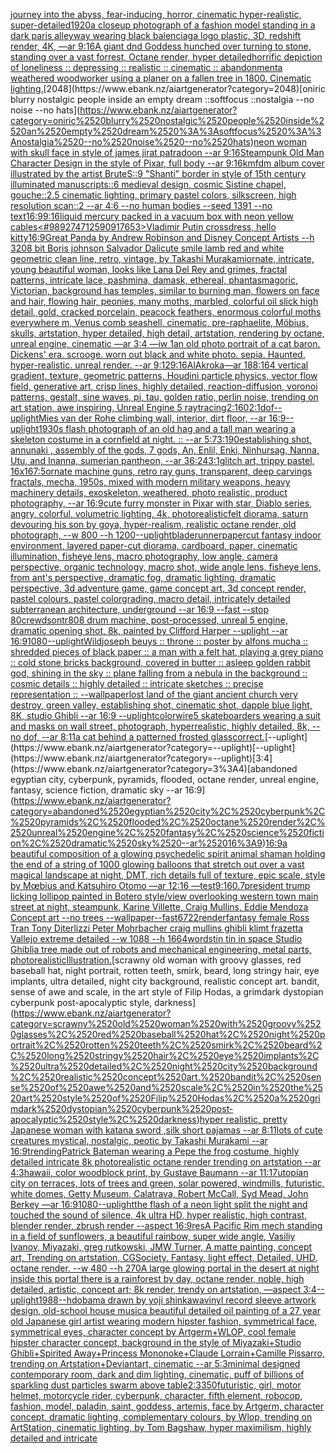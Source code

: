 [journey into the abyss, fear-inducing, horror, cinematic hyper-realistic, super-detailed](https://www.ebank.nz/aiartgenerator?category=journey%2520into%2520the%2520abyss%2C%2520fear-inducing%2C%2520horror%2C%2520cinematic%2520hyper-realistic%2C%2520super-detailed)[1920](https://www.ebank.nz/aiartgenerator?category=1920)[a closeup photograph of a fashion model standing in a dark paris alleyway wearing black balenciaga logo plastic, 3D, redshift render, 4K, —ar 9:16](https://www.ebank.nz/aiartgenerator?category=a%2520closeup%2520photograph%2520of%2520a%2520fashion%2520model%2520standing%2520in%2520a%2520dark%2520paris%2520alleyway%2520wearing%2520black%2520balenciaga%2520logo%2520plastic%2C%25203D%2C%2520redshift%2520render%2C%25204K%2C%2520%E2%80%94ar%25209%3A16)[A giant dnd Goddess hunched over turning to stone, standing over a vast forrest, Octane render, hyper detailed](https://www.ebank.nz/aiartgenerator?category=A%2520giant%2520dnd%2520Goddess%2520hunched%2520over%2520turning%2520to%2520stone%2C%2520standing%2520over%2520a%2520vast%2520forrest%2C%2520Octane%2520render%2C%2520hyper%2520detailed)[horrific depiction of loneliness :: depressing :: realistic :: cinematic :: abandonment](https://www.ebank.nz/aiartgenerator?category=horrific%2520depiction%2520of%2520loneliness%2520%3A%3A%2520depressing%2520%3A%3A%2520realistic%2520%3A%3A%2520cinematic%2520%3A%3A%2520abandonment)[a weathered woodworker using a planer on a fallen tree in 1800. Cinematic lighting.](https://www.ebank.nz/aiartgenerator?category=a%2520weathered%2520woodworker%2520using%2520a%2520planer%2520on%2520a%2520fallen%2520tree%2520in%25201800.%2520Cinematic%2520lighting.)[2048](https://www.ebank.nz/aiartgenerator?category=2048)[oniric blurry nostalgic people inside an empty dream ::softfocus ::nostalgia --no noise --no hats](https://www.ebank.nz/aiartgenerator?category=oniric%2520blurry%2520nostalgic%2520people%2520inside%2520an%2520empty%2520dream%2520%3A%3Asoftfocus%2520%3A%3Anostalgia%2520--no%2520noise%2520--no%2520hats)[neon woman with skull face in style of james jirat patradoon --ar 9:16](https://www.ebank.nz/aiartgenerator?category=neon%2520woman%2520with%2520skull%2520face%2520in%2520style%2520of%2520james%2520jirat%2520patradoon%2520--ar%25209%3A16)[Steampunk Old Man Character Design in the style of Pixar, full body --ar 9:16](https://www.ebank.nz/aiartgenerator?category=Steampunk%2520Old%2520Man%2520Character%2520Design%2520in%2520the%2520style%2520of%2520Pixar%2C%2520full%2520body%2520--ar%25209%3A16)[kmfdm album cover illustrated by the artist Brute](https://www.ebank.nz/aiartgenerator?category=kmfdm%2520album%2520cover%2520illustrated%2520by%2520the%2520artist%2520Brute)[S::9 "Shanti" border in style of 15th century illuminated manuscripts::6 medieval design, cosmic Sistine chapel, gouche::2.5 cinematic lighting, primary pastel colors, silkscreen, high resolution scan::2 --ar 4:6 --no human bodies --seed 1391 --no text](https://www.ebank.nz/aiartgenerator?category=S%3A%3A9%2520%22Shanti%22%2520border%2520in%2520style%2520of%252015th%2520century%2520illuminated%2520manuscripts%3A%3A6%2520medieval%2520design%2C%2520cosmic%2520Sistine%2520chapel%2C%2520gouche%3A%3A2.5%2520cinematic%2520lighting%2C%2520primary%2520pastel%2520colors%2C%2520silkscreen%2C%2520high%2520resolution%2520scan%3A%3A2%2520--ar%25204%3A6%2520--no%2520human%2520bodies%2520--seed%25201391%2520--no%2520text)[16:9](https://www.ebank.nz/aiartgenerator?category=16%3A9)[9:16](https://www.ebank.nz/aiartgenerator?category=9%3A16)[liquid mercury packed in a vacuum box with neon yellow cables](https://www.ebank.nz/aiartgenerator?category=liquid%2520mercury%2520packed%2520in%2520a%2520vacuum%2520box%2520with%2520neon%2520yellow%2520cables)[<#989274712590917653>](https://www.ebank.nz/aiartgenerator?category=%3C%23989274712590917653%3E)[Vladimir Putin crossdress, hello kitty](https://www.ebank.nz/aiartgenerator?category=Vladimir%2520Putin%2520crossdress%2C%2520hello%2520kitty)[16:9](https://www.ebank.nz/aiartgenerator?category=16%3A9)[Great Panda by Andrew Robinson and Disney Concept Artists --h 320](https://www.ebank.nz/aiartgenerator?category=Great%2520Panda%2520by%2520Andrew%2520Robinson%2520and%2520Disney%2520Concept%2520Artists%2520--h%2520320)[8 bit Boris johnson Salvador Dali](https://www.ebank.nz/aiartgenerator?category=8%2520bit%2520Boris%2520johnson%2520Salvador%2520Dali)[cute smile lamb red and white geometric clean line, retro, vintage, by Takashi Murakami](https://www.ebank.nz/aiartgenerator?category=cute%2520smile%2520lamb%2520red%2520and%2520white%2520geometric%2520clean%2520line%2C%2520retro%2C%2520vintage%2C%2520by%2520Takashi%2520Murakami)[ornate, intricate, young beautiful woman, looks like Lana Del Rey and grimes, fractal patterns, intricate lace, pashmina, damask, ethereal, phantasmagoric, Victorian, background has temples, similar to burning man, flowers on face and hair, flowing hair, peonies, many moths, marbled, colorful oil slick high detail, gold, cracked porcelain, peacock feathers, enormous colorful moths everywhere m, Venus comb seashell, cinematic, pre-raphaelite, Möbius, skulls, artstation, hyper detailed, high detail, artstation, rendering by octane, unreal engine, cinematic —ar 3:4 —iw 1](https://www.ebank.nz/aiartgenerator?category=ornate%2C%2520intricate%2C%2520young%2520beautiful%2520woman%2C%2520looks%2520like%2520Lana%2520Del%2520Rey%2520and%2520grimes%2C%2520fractal%2520patterns%2C%2520intricate%2520lace%2C%2520pashmina%2C%2520damask%2C%2520ethereal%2C%2520phantasmagoric%2C%2520Victorian%2C%2520background%2520has%2520temples%2C%2520similar%2520to%2520burning%2520man%2C%2520flowers%2520on%2520face%2520and%2520hair%2C%2520flowing%2520hair%2C%2520peonies%2C%2520many%2520moths%2C%2520marbled%2C%2520colorful%2520oil%2520slick%2520high%2520detail%2C%2520gold%2C%2520cracked%2520porcelain%2C%2520peacock%2520feathers%2C%2520enormous%2520colorful%2520moths%2520everywhere%2520m%2C%2520Venus%2520comb%2520seashell%2C%2520cinematic%2C%2520pre-raphaelite%2C%2520M%C3%B6bius%2C%2520skulls%2C%2520artstation%2C%2520hyper%2520detailed%2C%2520high%2520detail%2C%2520artstation%2C%2520rendering%2520by%2520octane%2C%2520unreal%2520engine%2C%2520cinematic%2520%E2%80%94ar%25203%3A4%2520%E2%80%94iw%25201)[an old photo portrait of a cat baron. Dickens' era. scrooge. worn out black and white photo. sepia. Haunted. hyper-realistic. unreal render. --ar 9:12](https://www.ebank.nz/aiartgenerator?category=an%2520old%2520photo%2520portrait%2520of%2520a%2520cat%2520baron.%2520Dickens%27%2520era.%2520scrooge.%2520worn%2520out%2520black%2520and%2520white%2520photo.%2520sepia.%2520Haunted.%2520hyper-realistic.%2520unreal%2520render.%2520--ar%25209%3A12)[9:16](https://www.ebank.nz/aiartgenerator?category=9%3A16)[AlAkroka](https://www.ebank.nz/aiartgenerator?category=AlAkroka)[—ar 188:164 vertical gradient, texture, geometric patterns, Houdini particle physics, vector flow field, generative art, crisp lines, highly detailed, reaction-diffusion, voronoi patterns, gestalt, sine waves, pi, tau, golden ratio, perlin noise, trending on art station, awe inspiring, Unreal Engine 5 raytracing](https://www.ebank.nz/aiartgenerator?category=%E2%80%94ar%2520188%3A164%2520vertical%2520gradient%2C%2520texture%2C%2520geometric%2520patterns%2C%2520Houdini%2520particle%2520physics%2C%2520vector%2520flow%2520field%2C%2520generative%2520art%2C%2520crisp%2520lines%2C%2520highly%2520detailed%2C%2520reaction-diffusion%2C%2520voronoi%2520patterns%2C%2520gestalt%2C%2520sine%2520waves%2C%2520pi%2C%2520tau%2C%2520golden%2520ratio%2C%2520perlin%2520noise%2C%2520trending%2520on%2520art%2520station%2C%2520awe%2520inspiring%2C%2520Unreal%2520Engine%25205%2520raytracing)[2:1](https://www.ebank.nz/aiartgenerator?category=2%3A1)[60](https://www.ebank.nz/aiartgenerator?category=60)[2:1](https://www.ebank.nz/aiartgenerator?category=2%3A1)[dof](https://www.ebank.nz/aiartgenerator?category=dof)[--uplight](https://www.ebank.nz/aiartgenerator?category=--uplight)[Mies van der Rohe climbing wall, interior, dirt floor, --ar 16:9](https://www.ebank.nz/aiartgenerator?category=Mies%2520van%2520der%2520Rohe%2520climbing%2520wall%2C%2520interior%2C%2520dirt%2520floor%2C%2520--ar%252016%3A9)[--uplight](https://www.ebank.nz/aiartgenerator?category=--uplight)[1930s flash photograph of an old hag and a tall man wearing a skeleton costume in a cornfield at night. :: --ar 5:7](https://www.ebank.nz/aiartgenerator?category=1930s%2520flash%2520photograph%2520of%2520an%2520old%2520hag%2520and%2520a%2520tall%2520man%2520wearing%2520a%2520skeleton%2520costume%2520in%2520a%2520cornfield%2520at%2520night.%2520%3A%3A%2520--ar%25205%3A7)[3:1](https://www.ebank.nz/aiartgenerator?category=3%3A1)[](https://www.ebank.nz/aiartgenerator?category=)[90](https://www.ebank.nz/aiartgenerator?category=90)[establishing shot, annunaki ,  assembly of the gods, 7 gods, An, Enlil, Enki, Ninhursag, Nanna, Utu, and Inanna, sumerian pantheon, --ar 36:24](https://www.ebank.nz/aiartgenerator?category=establishing%2520shot%2C%2520annunaki%2520%2C%2520%2520assembly%2520of%2520the%2520gods%2C%25207%2520gods%2C%2520An%2C%2520Enlil%2C%2520Enki%2C%2520Ninhursag%2C%2520Nanna%2C%2520Utu%2C%2520and%2520Inanna%2C%2520sumerian%2520pantheon%2C%2520--ar%252036%3A24)[3:1](https://www.ebank.nz/aiartgenerator?category=3%3A1)[glitch art, trippy pastel, 16x16](https://www.ebank.nz/aiartgenerator?category=glitch%2520art%2C%2520trippy%2520pastel%2C%252016x16)[7:5](https://www.ebank.nz/aiartgenerator?category=7%3A5)[ornate  machine guns, retro ray guns, transparent, deep carvings fractals, mecha, 1950s, mixed with modern military weapons, heavy machinery details, exoskeleton, weathered,  photo realistic, product photography, --ar 16:9](https://www.ebank.nz/aiartgenerator?category=ornate%2520%2520machine%2520guns%2C%2520retro%2520ray%2520guns%2C%2520transparent%2C%2520deep%2520carvings%2520fractals%2C%2520mecha%2C%25201950s%2C%2520mixed%2520with%2520modern%2520military%2520weapons%2C%2520heavy%2520machinery%2520details%2C%2520exoskeleton%2C%2520weathered%2C%2520%2520photo%2520realistic%2C%2520product%2520photography%2C%2520--ar%252016%3A9)[cute furry monster in Pixar with star, Diablo series, angry, colorful, volumetric lighting, 4k, photorealistic](https://www.ebank.nz/aiartgenerator?category=cute%2520furry%2520monster%2520in%2520Pixar%2520with%2520star%2C%2520Diablo%2520series%2C%2520angry%2C%2520colorful%2C%2520volumetric%2520lighting%2C%25204k%2C%2520photorealistic)[felt diorama, saturn devouring his son by goya, hyper-realism, realistic octane render, old photograph, --w 800 --h 1200](https://www.ebank.nz/aiartgenerator?category=felt%2520diorama%2C%2520saturn%2520devouring%2520his%2520son%2520by%2520goya%2C%2520hyper-realism%2C%2520realistic%2520octane%2520render%2C%2520old%2520photograph%2C%2520--w%2520800%2520--h%25201200)[--uplight](https://www.ebank.nz/aiartgenerator?category=--uplight)[bladerunner](https://www.ebank.nz/aiartgenerator?category=bladerunner)[papercut fantasy indoor environment, layered paper-cut diorama, cardboard, paper, cinematic illumination, fisheye lens, macro photography, low angle, camera perspective, organic technology, macro shot, wide angle lens, fisheye lens, from ant's perspective, dramatic fog, dramatic lighting, dramatic perspective, 3d adventure game, game concept art, 3d concept render, pastel colours,  pastel colorgrading, macro detail, intricately detailed subterranean architecture, underground --ar 16:9 --fast --stop 80](https://www.ebank.nz/aiartgenerator?category=papercut%2520fantasy%2520indoor%2520environment%2C%2520layered%2520paper-cut%2520diorama%2C%2520cardboard%2C%2520paper%2C%2520cinematic%2520illumination%2C%2520fisheye%2520lens%2C%2520macro%2520photography%2C%2520low%2520angle%2C%2520camera%2520perspective%2C%2520organic%2520technology%2C%2520macro%2520shot%2C%2520wide%2520angle%2520lens%2C%2520fisheye%2520lens%2C%2520from%2520ant%27s%2520perspective%2C%2520dramatic%2520fog%2C%2520dramatic%2520lighting%2C%2520dramatic%2520perspective%2C%25203d%2520adventure%2520game%2C%2520game%2520concept%2520art%2C%25203d%2520concept%2520render%2C%2520pastel%2520colours%2C%2520%2520pastel%2520colorgrading%2C%2520macro%2520detail%2C%2520intricately%2520detailed%2520subterranean%2520architecture%2C%2520underground%2520--ar%252016%3A9%2520--fast%2520--stop%252080)[crewdson](https://www.ebank.nz/aiartgenerator?category=crewdson)[tr808 drum machine, post-processed, unreal 5 engine, dramatic opening shot, 8k, painted by Clifford Harper --uplight --ar 16:9](https://www.ebank.nz/aiartgenerator?category=tr808%2520drum%2520machine%2C%2520post-processed%2C%2520unreal%25205%2520engine%2C%2520dramatic%2520opening%2520shot%2C%25208k%2C%2520painted%2520by%2520Clifford%2520Harper%2520--uplight%2520--ar%252016%3A9)[1080](https://www.ebank.nz/aiartgenerator?category=1080)[--uplight](https://www.ebank.nz/aiartgenerator?category=--uplight)[Wild](https://www.ebank.nz/aiartgenerator?category=Wild)[joseph beuys :: throne :: poster by alfons mucha :: shredded pieces of black paper :: a man with a felt hat, playing a grey piano :: cold stone bricks background, covered in butter :: asleep golden rabbit god, shining in the sky :: plane falling from a nebula in the background :: cosmic details :: highly detailed :: intricate sketches :: precise representation :: --wallpaper](https://www.ebank.nz/aiartgenerator?category=joseph%2520beuys%2520%3A%3A%2520throne%2520%3A%3A%2520poster%2520by%2520alfons%2520mucha%2520%3A%3A%2520shredded%2520pieces%2520of%2520black%2520paper%2520%3A%3A%2520a%2520man%2520with%2520a%2520felt%2520hat%2C%2520playing%2520a%2520grey%2520piano%2520%3A%3A%2520cold%2520stone%2520bricks%2520background%2C%2520covered%2520in%2520butter%2520%3A%3A%2520asleep%2520golden%2520rabbit%2520god%2C%2520shining%2520in%2520the%2520sky%2520%3A%3A%2520plane%2520falling%2520from%2520a%2520nebula%2520in%2520the%2520background%2520%3A%3A%2520cosmic%2520details%2520%3A%3A%2520highly%2520detailed%2520%3A%3A%2520intricate%2520sketches%2520%3A%3A%2520precise%2520representation%2520%3A%3A%2520--wallpaper)[lost land of the giant ancient church very destroy, green valley, establishing shot, cinematic shot, dapple blue light, 8K, studio Ghibli --ar 16:9 --uplight](https://www.ebank.nz/aiartgenerator?category=lost%2520land%2520of%2520the%2520giant%2520ancient%2520church%2520very%2520destroy%2C%2520green%2520valley%2C%2520establishing%2520shot%2C%2520cinematic%2520shot%2C%2520dapple%2520blue%2520light%2C%25208K%2C%2520studio%2520Ghibli%2520--ar%252016%3A9%2520--uplight)[color](https://www.ebank.nz/aiartgenerator?category=color)[wire](https://www.ebank.nz/aiartgenerator?category=wire)[5 skateboarders wearing a suit and masks on wall street, photograph, hyperrealistic, highly detailed, 8k, --no dof, --ar 8:11](https://www.ebank.nz/aiartgenerator?category=5%2520skateboarders%2520wearing%2520a%2520suit%2520and%2520masks%2520on%2520wall%2520street%2C%2520photograph%2C%2520hyperrealistic%2C%2520highly%2520detailed%2C%25208k%2C%2520--no%2520dof%2C%2520--ar%25208%3A11)[a cat behind a patterned frosted  glass](https://www.ebank.nz/aiartgenerator?category=a%2520cat%2520behind%2520a%2520patterned%2520frosted%2520%2520glass)[correct.](https://www.ebank.nz/aiartgenerator?category=correct.)[--uplight](https://www.ebank.nz/aiartgenerator?category=--uplight)[--uplight](https://www.ebank.nz/aiartgenerator?category=--uplight)[3:4](https://www.ebank.nz/aiartgenerator?category=3%3A4)[abandoned egyptian city, cyberpunk, pyramids, flooded, octane render, unreal engine, fantasy, science fiction, dramatic sky --ar 16:9](https://www.ebank.nz/aiartgenerator?category=abandoned%2520egyptian%2520city%2C%2520cyberpunk%2C%2520pyramids%2C%2520flooded%2C%2520octane%2520render%2C%2520unreal%2520engine%2C%2520fantasy%2C%2520science%2520fiction%2C%2520dramatic%2520sky%2520--ar%252016%3A9)[16:9](https://www.ebank.nz/aiartgenerator?category=16%3A9)[a beautiful composition of a glowing psychedelic spirit animal shaman holding the end of a string of 1000 glowing balloons that stretch out over a vast magical landscape at night, DMT,  rich details full of texture, epic scale, style by Mœbius and Katsuhiro Otomo —ar 12:16 —test](https://www.ebank.nz/aiartgenerator?category=a%2520beautiful%2520composition%2520of%2520a%2520glowing%2520psychedelic%2520spirit%2520animal%2520shaman%2520holding%2520the%2520end%2520of%2520a%2520string%2520of%25201000%2520glowing%2520balloons%2520that%2520stretch%2520out%2520over%2520a%2520vast%2520magical%2520landscape%2520at%2520night%2C%2520DMT%2C%2520%2520rich%2520details%2520full%2520of%2520texture%2C%2520epic%2520scale%2C%2520style%2520by%2520M%C5%93bius%2520and%2520Katsuhiro%2520Otomo%2520%E2%80%94ar%252012%3A16%2520%E2%80%94test)[9:16](https://www.ebank.nz/aiartgenerator?category=9%3A16)[0.7](https://www.ebank.nz/aiartgenerator?category=0.7)[president trump licking lollipop painted in Botero style](https://www.ebank.nz/aiartgenerator?category=president%2520trump%2520licking%2520lollipop%2520painted%2520in%2520Botero%2520style)[/view overlooking western town main street at night, steampunk, Karine Villette, Craig Mullins, Eddie Mendoza Concept art --no trees --wallpaper](https://www.ebank.nz/aiartgenerator?category=/view%2520overlooking%2520western%2520town%2520main%2520street%2520at%2520night%2C%2520steampunk%2C%2520Karine%2520Villette%2C%2520Craig%2520Mullins%2C%2520Eddie%2520Mendoza%2520Concept%2520art%2520--no%2520trees%2520--wallpaper)[--fast](https://www.ebank.nz/aiartgenerator?category=--fast)[6722](https://www.ebank.nz/aiartgenerator?category=6722)[render](https://www.ebank.nz/aiartgenerator?category=render)[fantasy female Ross Tran Tony Diterlizzi Peter Mohrbacher craig mullins ghibli klimt frazetta Vallejo extreme detailed --w 1088 --h 1664](https://www.ebank.nz/aiartgenerator?category=fantasy%2520female%2520Ross%2520Tran%2520Tony%2520Diterlizzi%2520Peter%2520Mohrbacher%2520craig%2520mullins%2520ghibli%2520klimt%2520frazetta%2520Vallejo%2520extreme%2520detailed%2520--w%25201088%2520--h%25201664)[words](https://www.ebank.nz/aiartgenerator?category=words)[tin tin in space Studio Ghibli](https://www.ebank.nz/aiartgenerator?category=tin%2520tin%2520in%2520space%2520Studio%2520Ghibli)[a tree made out of robots and mechanical engineering, metal parts, photorealistic](https://www.ebank.nz/aiartgenerator?category=a%2520tree%2520made%2520out%2520of%2520robots%2520and%2520mechanical%2520engineering%2C%2520metal%2520parts%2C%2520photorealistic)[Illustration.](https://www.ebank.nz/aiartgenerator?category=Illustration.)[scrawny old woman with groovy glasses, red baseball hat, night portrait, rotten teeth, smirk, beard, long stringy hair, eye implants, ultra detailed, night city background, realistic concept art. bandit, sense of awe and scale, in the art style of Filip Hodas, a grimdark dystopian cyberpunk post-apocalyptic style, darkness](https://www.ebank.nz/aiartgenerator?category=scrawny%2520old%2520woman%2520with%2520groovy%2520glasses%2C%2520red%2520baseball%2520hat%2C%2520night%2520portrait%2C%2520rotten%2520teeth%2C%2520smirk%2C%2520beard%2C%2520long%2520stringy%2520hair%2C%2520eye%2520implants%2C%2520ultra%2520detailed%2C%2520night%2520city%2520background%2C%2520realistic%2520concept%2520art.%2520bandit%2C%2520sense%2520of%2520awe%2520and%2520scale%2C%2520in%2520the%2520art%2520style%2520of%2520Filip%2520Hodas%2C%2520a%2520grimdark%2520dystopian%2520cyberpunk%2520post-apocalyptic%2520style%2C%2520darkness)[hyper realistic, pretty Japanese woman with katana sword ,silk short pajamas --ar 8:11](https://www.ebank.nz/aiartgenerator?category=hyper%2520realistic%2C%2520pretty%2520Japanese%2520woman%2520with%2520katana%2520sword%2520%2Csilk%2520short%2520pajamas%2520--ar%25208%3A11)[lots of cute creatures mystical, nostalgic, peotic by Takashi Murakami --ar 16:9](https://www.ebank.nz/aiartgenerator?category=lots%2520of%2520cute%2520creatures%2520mystical%2C%2520nostalgic%2C%2520peotic%2520by%2520Takashi%2520Murakami%2520--ar%252016%3A9)[trending](https://www.ebank.nz/aiartgenerator?category=trending)[Patrick Bateman wearing a Pepe the frog costume, highly detailed intricate 8k photorealistic octane render trending on artstation --ar 4:3](https://www.ebank.nz/aiartgenerator?category=Patrick%2520Bateman%2520wearing%2520a%2520Pepe%2520the%2520frog%2520costume%2C%2520highly%2520detailed%2520intricate%25208k%2520photorealistic%2520octane%2520render%2520trending%2520on%2520artstation%2520--ar%25204%3A3)[hawaii, color woodblock print, by Gustave Baumann --ar 11:17](https://www.ebank.nz/aiartgenerator?category=hawaii%2C%2520color%2520woodblock%2520print%2C%2520by%2520Gustave%2520Baumann%2520--ar%252011%3A17)[utopian city on terraces, lots of trees and green, solar powered, windmills, futuristic, white domes, Getty Museum, Calatrava, Robert McCall, Syd Mead, John Berkey —ar 16:9](https://www.ebank.nz/aiartgenerator?category=utopian%2520city%2520on%2520terraces%2C%2520lots%2520of%2520trees%2520and%2520green%2C%2520solar%2520powered%2C%2520windmills%2C%2520futuristic%2C%2520white%2520domes%2C%2520Getty%2520Museum%2C%2520Calatrava%2C%2520Robert%2520McCall%2C%2520Syd%2520Mead%2C%2520John%2520Berkey%2520%E2%80%94ar%252016%3A9)[1080](https://www.ebank.nz/aiartgenerator?category=1080)[--uplight](https://www.ebank.nz/aiartgenerator?category=--uplight)[the flash of a neon light split the night and touched the sound of silence, 4k ultra HD, hyper realistic, high contrast, blender render, zbrush render --aspect 16:9](https://www.ebank.nz/aiartgenerator?category=the%2520flash%2520of%2520a%2520neon%2520light%2520split%2520the%2520night%2520and%2520touched%2520the%2520sound%2520of%2520silence%2C%25204k%2520ultra%2520HD%2C%2520hyper%2520realistic%2C%2520high%2520contrast%2C%2520blender%2520render%2C%2520zbrush%2520render%2520--aspect%252016%3A9)[res](https://www.ebank.nz/aiartgenerator?category=res)[A Pacific Rim mech standing in a field of sunflowers, a beautiful rainbow, super wide angle, Vasiliy Ivanov, Miyazaki, greg rutkowski, JMW Turner, A matte painting, concept art, Trending on artstation, CGSociety, Fantasy, light effect, Detailed, UHD, octane render. --w 480 --h 270](https://www.ebank.nz/aiartgenerator?category=A%2520Pacific%2520Rim%2520mech%2520standing%2520in%2520a%2520field%2520of%2520sunflowers%2C%2520a%2520beautiful%2520rainbow%2C%2520super%2520wide%2520angle%2C%2520Vasiliy%2520Ivanov%2C%2520Miyazaki%2C%2520greg%2520rutkowski%2C%2520JMW%2520Turner%2C%2520A%2520matte%2520painting%2C%2520concept%2520art%2C%2520Trending%2520on%2520artstation%2C%2520CGSociety%2C%2520Fantasy%2C%2520light%2520effect%2C%2520Detailed%2C%2520UHD%2C%2520octane%2520render.%2520--w%2520480%2520--h%2520270)[A large glowing portal in the desert at night inside this portal there is  a rainforest by day, octane render, noble,  high detailed, artistic, concept art;  8k render, trendy on artstation, —aspect 3:4](https://www.ebank.nz/aiartgenerator?category=A%2520large%2520glowing%2520portal%2520in%2520the%2520desert%2520at%2520night%2520inside%2520this%2520portal%2520there%2520is%2520%2520a%2520rainforest%2520by%2520day%2C%2520octane%2520render%2C%2520noble%2C%2520%2520high%2520detailed%2C%2520artistic%2C%2520concept%2520art%3B%2520%25208k%2520render%2C%2520trendy%2520on%2520artstation%2C%2520%E2%80%94aspect%25203%3A4)[--uplight](https://www.ebank.nz/aiartgenerator?category=--uplight)[1988](https://www.ebank.nz/aiartgenerator?category=1988)[--hd](https://www.ebank.nz/aiartgenerator?category=--hd)[obama drawn by yoji shinkawa](https://www.ebank.nz/aiartgenerator?category=obama%2520drawn%2520by%2520yoji%2520shinkawa)[vinyl record sleeve artwork design, old-school house music](https://www.ebank.nz/aiartgenerator?category=vinyl%2520record%2520sleeve%2520artwork%2520design%2C%2520old-school%2520house%2520music)[a beautiful detailed oil painting of a 27 year old Japanese girl artist wearing modern hipster fashion, symmetrical face, symmetrical eyes, character concept by Artgerm+WLOP, cool female hipster character concept, background in the style of Miyazaki+Studio Ghibli+Spirited Away+Princess Mononoke+Claude Lorrain+Camille Pissarro, trending on Artstation+Deviantart, cinematic --ar 5:3](https://www.ebank.nz/aiartgenerator?category=a%2520beautiful%2520detailed%2520oil%2520painting%2520of%2520a%252027%2520year%2520old%2520Japanese%2520girl%2520artist%2520wearing%2520modern%2520hipster%2520fashion%2C%2520symmetrical%2520face%2C%2520symmetrical%2520eyes%2C%2520character%2520concept%2520by%2520Artgerm%2BWLOP%2C%2520cool%2520female%2520hipster%2520character%2520concept%2C%2520background%2520in%2520the%2520style%2520of%2520Miyazaki%2BStudio%2520Ghibli%2BSpirited%2520Away%2BPrincess%2520Mononoke%2BClaude%2520Lorrain%2BCamille%2520Pissarro%2C%2520trending%2520on%2520Artstation%2BDeviantart%2C%2520cinematic%2520--ar%25205%3A3)[minimal designed contemporary room, dark and dim lighting, cinematic, puff of billions of sparkling dust particles swarm above table](https://www.ebank.nz/aiartgenerator?category=minimal%2520designed%2520contemporary%2520room%2C%2520dark%2520and%2520dim%2520lighting%2C%2520cinematic%2C%2520puff%2520of%2520billions%2520of%2520sparkling%2520dust%2520particles%2520swarm%2520above%2520table)[2:3](https://www.ebank.nz/aiartgenerator?category=2%3A3)[350](https://www.ebank.nz/aiartgenerator?category=350)[futuristic, girl, motor helmet, motorcycle rider, cyberpunk, character, fifth element, robocop, fashion, model, paladin, saint, goddess, artemis, face by Artgerm, character concept, dramatic lighting, complementary colours, by Wlop, trending on ArtStation, cinematic lighting, by Tom Bagshaw, hyper maximilism, highly detailed and intricate](https://www.ebank.nz/aiartgenerator?category=futuristic%2C%2520girl%2C%2520motor%2520helmet%2C%2520motorcycle%2520rider%2C%2520cyberpunk%2C%2520character%2C%2520fifth%2520element%2C%2520robocop%2C%2520fashion%2C%2520model%2C%2520paladin%2C%2520saint%2C%2520goddess%2C%2520artemis%2C%2520face%2520by%2520Artgerm%2C%2520character%2520concept%2C%2520dramatic%2520lighting%2C%2520complementary%2520colours%2C%2520by%2520Wlop%2C%2520trending%2520on%2520ArtStation%2C%2520cinematic%2520lighting%2C%2520by%2520Tom%2520Bagshaw%2C%2520hyper%2520maximilism%2C%2520highly%2520detailed%2520and%2520intricate)